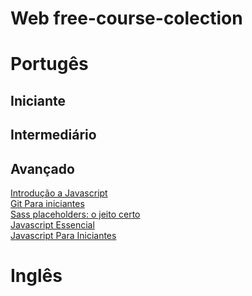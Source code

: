 # Web free-course-colection
<h1>Portugês</h1>
<h2>Iniciante</h2>
<h2>Intermediário</h2>
<h2>Avançado</h2>
<a href="https://www.youtube.com/watch?v=BXqUH86F-kA&list=PLntvgXM11X6pi7mW0O4ZmfUI1xDSIbmTm">Introdução a Javascript</a></br>
<a href="https://www.udemy.com/course/git-para-iniciantes/">Git Para iniciantes</a></br>
<a href="https://www.udemy.com/course/sass-placeholders-o-jeito-certo//">Sass placeholders: o jeito certo</a></br>
<a href="https://www.youtube.com/watch?v=ipHuSfOYhwA&list=PLInBAd9OZCzxl38aAYdyoMHVg0xCgxrRx">Javascript Essencial</a></br>
<a href="https://www.youtube.com/watch?v=xnWtGNiG2lg&list=PLhSj3UTs2_yVC0iaCGf16glrrfXuiSd0G">Javascript Para Iniciantes</a></br>
<h1>Inglês</h1>




